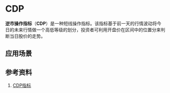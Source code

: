 # CDP
**逆市操作指标**（**CDP**）是一种短线操作指标。该指标基于前一天的行情波动将今日的未来行情做一个高低等级的划分，投资者可利用开盘价在区间中的位置分来判断当日股价的走势。


## 应用场景

## 参考资料
1. [CDP指标](http://baike.baidu.com/link?url=z4f38FATo67ASsxP7H4kJHbIB4vrXS6iJ7Hcv8mZPA7Hy0BYOtcp-pBLwxPL-ruyEgEBxGk5mKTChZnKnDjkq6iZmVVouqEbO0KdTekrqvi)
